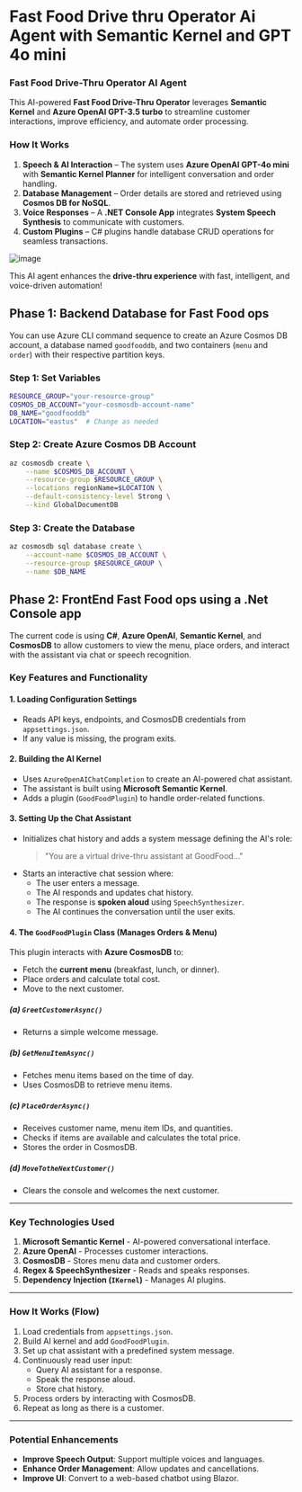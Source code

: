# Fast Food Drive thru Operator Ai Agent with Semantic Kernel and GPT 4o mini

### **Fast Food Drive-Thru Operator AI Agent**  

This AI-powered **Fast Food Drive-Thru Operator** leverages **Semantic Kernel** and **Azure OpenAI GPT-3.5 turbo** to streamline customer interactions, improve efficiency, and automate order processing.  

### **How It Works**  
1. **Speech & AI Interaction** – The system uses **Azure OpenAI GPT-4o mini** with **Semantic Kernel Planner** for intelligent conversation and order handling.  
2. **Database Management** – Order details are stored and retrieved using **Cosmos DB for NoSQL**.  
3. **Voice Responses** – A **.NET Console App** integrates **System Speech Synthesis** to communicate with customers.  
4. **Custom Plugins** – C# plugins handle database CRUD operations for seamless transactions.

![image](https://github.com/user-attachments/assets/7105ba04-0685-48e0-975c-8311662353a8)


This AI agent enhances the **drive-thru experience** with fast, intelligent, and voice-driven automation! 

## Phase 1: Backend Database for Fast Food ops

You can use Azure CLI command sequence to create an Azure Cosmos DB account, a database named `goodfooddb`, and two containers (`menu` and `order`) with their respective partition keys.

### Step 1: Set Variables
```sh
RESOURCE_GROUP="your-resource-group"
COSMOS_DB_ACCOUNT="your-cosmosdb-account-name"
DB_NAME="goodfooddb"
LOCATION="eastus"  # Change as needed
```

### Step 2: Create Azure Cosmos DB Account
```sh
az cosmosdb create \
    --name $COSMOS_DB_ACCOUNT \
    --resource-group $RESOURCE_GROUP \
    --locations regionName=$LOCATION \
    --default-consistency-level Strong \
    --kind GlobalDocumentDB
```

### Step 3: Create the Database
```sh
az cosmosdb sql database create \
    --account-name $COSMOS_DB_ACCOUNT \
    --resource-group $RESOURCE_GROUP \
    --name $DB_NAME
```

## Phase 2: FrontEnd Fast Food ops using a .Net Console app 

The current code is using **C#**, **Azure OpenAI**, **Semantic Kernel**, and **CosmosDB** to allow customers to view the menu, place orders, and interact with the assistant via chat or speech recognition.

### **Key Features and Functionality**

#### **1. Loading Configuration Settings**
- Reads API keys, endpoints, and CosmosDB credentials from `appsettings.json`.
- If any value is missing, the program exits.

#### **2. Building the AI Kernel**
- Uses `AzureOpenAIChatCompletion` to create an AI-powered chat assistant.
- The assistant is built using **Microsoft Semantic Kernel**.
- Adds a plugin (`GoodFoodPlugin`) to handle order-related functions.

#### **3. Setting Up the Chat Assistant**
- Initializes chat history and adds a system message defining the AI's role:
  > "You are a virtual drive-thru assistant at GoodFood..."
- Starts an interactive chat session where:
  - The user enters a message.
  - The AI responds and updates chat history.
  - The response is **spoken aloud** using `SpeechSynthesizer`.
  - The AI continues the conversation until the user exits.

#### **4. The `GoodFoodPlugin` Class (Manages Orders & Menu)**
This plugin interacts with **Azure CosmosDB** to:
- Fetch the **current menu** (breakfast, lunch, or dinner).
- Place orders and calculate total cost.
- Move to the next customer.

##### **(a) `GreetCustomerAsync()`**
- Returns a simple welcome message.

##### **(b) `GetMenuItemAsync()`**
- Fetches menu items based on the time of day.
- Uses CosmosDB to retrieve menu items.

##### **(c) `PlaceOrderAsync()`**
- Receives customer name, menu item IDs, and quantities.
- Checks if items are available and calculates the total price.
- Stores the order in CosmosDB.

##### **(d) `MoveTotheNextCustomer()`**
- Clears the console and welcomes the next customer.

---

### **Key Technologies Used**
1. **Microsoft Semantic Kernel** - AI-powered conversational interface.
2. **Azure OpenAI** - Processes customer interactions.
3. **CosmosDB** - Stores menu data and customer orders.
4. **Regex & SpeechSynthesizer** - Reads and speaks responses.
5. **Dependency Injection (`IKernel`)** - Manages AI plugins.

---

### **How It Works (Flow)**
1. Load credentials from `appsettings.json`.
2. Build AI kernel and add `GoodFoodPlugin`.
3. Set up chat assistant with a predefined system message.
4. Continuously read user input:
   - Query AI assistant for a response.
   - Speak the response aloud.
   - Store chat history.
5. Process orders by interacting with CosmosDB.
6. Repeat as long as there is a customer.

---

### **Potential Enhancements**
- **Improve Speech Output**: Support multiple voices and languages.
- **Enhance Order Management**: Allow updates and cancellations.
- **Improve UI**: Convert to a web-based chatbot using Blazor.



